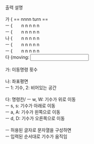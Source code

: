 출력 설명\
\
가 { == nnnn turn ==\
ㅡ {　　n n n n n\
ㅡ {　　n n n n n\
나 {　　n n n n n\
ㅡ {　　n n n n n\
ㅡ {　　n n n n n\
다 {moving: <input>\
\
가: 이동명령 횟수\
\
나: 좌표평면\
ㅡ 1: 기수, 2: 비어있는 공간\
\
다: 명령칸/
ㅡ w, W: 기수가 위로 이동\
ㅡ s, s: 기수가 아래로 이동\
ㅡ a, A: 기수가 왼쪽으로 이동\
ㅡ d, D: 기수가 오른쪽으로 이동\
\
ㅡ 허용된 글자로 문자열을 구성하면\
ㅡ 입력된 순서대로 기수가 움직임
